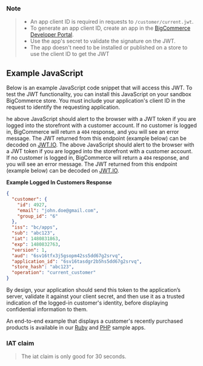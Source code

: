<!-- theme: info  -->
### Note
> * An app client ID is required in requests to `/customer/current.jwt`.
> * To generate an app client ID, create an app in the [BigCommerce Developer Portal](https://devtools.bigcommerce.com/).
> * Use the app's secret to validate the signature on the JWT.
> * The app doesn't need to be installed or published on a store to use the client ID to get the JWT

</div>
</div>
</div>


## Example JavaScript

Below is an example JavaScript code snippet that will access this JWT. To test the JWT functionality, you can install this JavaScript on your sandbox BigCommerce store. You must include your application's client ID in the request to identify the requesting application.

he above JavaScript should alert to the browser with a JWT token if you are logged into the storefront with a customer account. If no customer is logged in, BigCommerce will return a `404` response, and you will see an error message. The JWT returned from this endpoint (example below) can be decoded on [JWT.IO](https://jwt.io/).
The above JavaScript should alert to the browser with a JWT token if you are logged into the storefront with a customer account. If no customer is logged in, BigCommerce will return a `404` response, and you will see an error message. The JWT returned from this endpoint (example below) can be decoded on [JWT.IO](https://jwt.io/).


**Example Logged In Customers Response**

```json
{
  "customer": {
    "id": 4927,
    "email": "john.doe@gmail.com",
    "group_id": "6"
  },
  "iss": "bc/apps",
  "sub": "abc123",
  "iat": 1480831863,
  "exp": 1480832763,
  "version": 1,
  "aud": "6sv16tfx3j5gsopm42ss5dd67g2srvq",
  "application_id": "6sv16tasdgr2b5hs5dd67g2srvq",
  "store_hash": "abc123",
  "operation": "current_customer"
}
```

By design, your application should send this token to the application’s server, validate it against your client secret, and then use it as a trusted indication of the logged-in customer's identity, before displaying confidential information to them.

An end-to-end example that displays a customer's recently purchased products is available in our [Ruby](https://github.com/bigcommerce/hello-world-app-ruby-sinatra/) and [PHP](https://github.com/bigcommerce/hello-world-app-php-silex/) sample apps.

<div class="HubBlock--callout">
<div class="CalloutBlock--info">
<div class="HubBlock-content">

<!-- theme: info -->



### IAT claim
> The iat claim is only good for 30 seconds.

</div>
</div>
</div>
